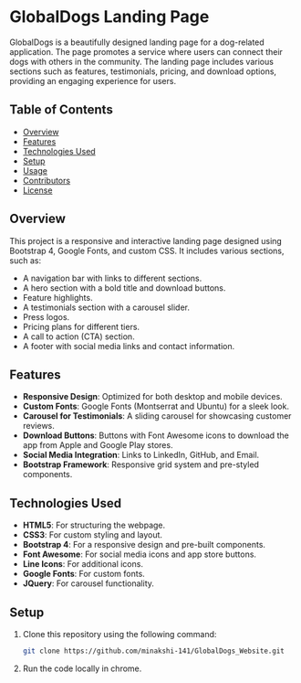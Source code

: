 # GlobalDogs Landing Page

GlobalDogs is a beautifully designed landing page for a dog-related application. The page promotes a service where users can connect their dogs with others in the community. The landing page includes various sections such as features, testimonials, pricing, and download options, providing an engaging experience for users.

## Table of Contents

- [Overview](#overview)
- [Features](#features)
- [Technologies Used](#technologies-used)
- [Setup](#setup)
- [Usage](#usage)
- [Contributors](#contributors)
- [License](#license)

## Overview

This project is a responsive and interactive landing page designed using Bootstrap 4, Google Fonts, and custom CSS. It includes various sections, such as:

- A navigation bar with links to different sections.
- A hero section with a bold title and download buttons.
- Feature highlights.
- A testimonials section with a carousel slider.
- Press logos.
- Pricing plans for different tiers.
- A call to action (CTA) section.
- A footer with social media links and contact information.

## Features

- **Responsive Design**: Optimized for both desktop and mobile devices.
- **Custom Fonts**: Google Fonts (Montserrat and Ubuntu) for a sleek look.
- **Carousel for Testimonials**: A sliding carousel for showcasing customer reviews.
- **Download Buttons**: Buttons with Font Awesome icons to download the app from Apple and Google Play stores.
- **Social Media Integration**: Links to LinkedIn, GitHub, and Email.
- **Bootstrap Framework**: Responsive grid system and pre-styled components.

## Technologies Used

- **HTML5**: For structuring the webpage.
- **CSS3**: For custom styling and layout.
- **Bootstrap 4**: For a responsive design and pre-built components.
- **Font Awesome**: For social media icons and app store buttons.
- **Line Icons**: For additional icons.
- **Google Fonts**: For custom fonts.
- **JQuery**: For carousel functionality.

## Setup

1. Clone this repository using the following command:

   ```bash
   git clone https://github.com/minakshi-141/GlobalDogs_Website.git

2. Run the code locally in chrome.